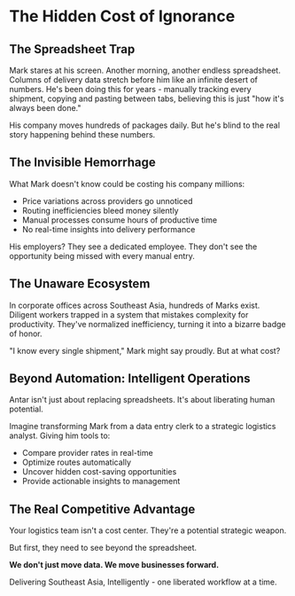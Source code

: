# The Hidden Cost of Ignorance

## The Spreadsheet Trap

Mark stares at his screen. Another morning, another endless spreadsheet. Columns of delivery data stretch before him like an infinite desert of numbers. He's been doing this for years - manually tracking every shipment, copying and pasting between tabs, believing this is just "how it's always been done."

His company moves hundreds of packages daily. But he's blind to the real story happening behind these numbers.

## The Invisible Hemorrhage

What Mark doesn't know could be costing his company millions:
- Price variations across providers go unnoticed
- Routing inefficiencies bleed money silently
- Manual processes consume hours of productive time
- No real-time insights into delivery performance

His employers? They see a dedicated employee. They don't see the opportunity being missed with every manual entry.

## The Unaware Ecosystem

In corporate offices across Southeast Asia, hundreds of Marks exist. Diligent workers trapped in a system that mistakes complexity for productivity. They've normalized inefficiency, turning it into a bizarre badge of honor.

"I know every single shipment," Mark might say proudly. But at what cost?

## Beyond Automation: Intelligent Operations

Antar isn't just about replacing spreadsheets. It's about liberating human potential.

Imagine transforming Mark from a data entry clerk to a strategic logistics analyst. Giving him tools to:
- Compare provider rates in real-time
- Optimize routes automatically
- Uncover hidden cost-saving opportunities
- Provide actionable insights to management

## The Real Competitive Advantage

Your logistics team isn't a cost center. They're a potential strategic weapon.

But first, they need to see beyond the spreadsheet.

**We don't just move data. We move businesses forward.**

Delivering Southeast Asia, Intelligently - one liberated workflow at a time.